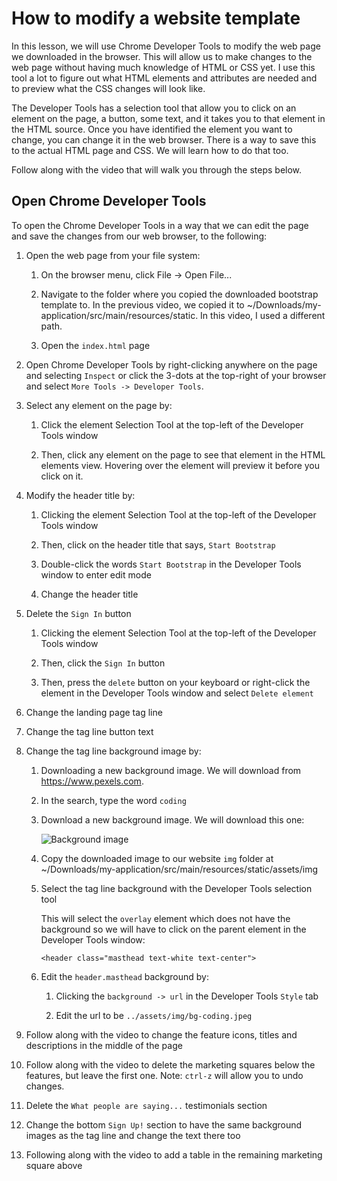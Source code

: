# How to modify a website template

In this lesson, we will use Chrome Developer Tools to modify the web page we downloaded in the browser. This will allow us to make changes to the web page without having much knowledge of HTML or CSS yet. I use this tool a lot to figure out what HTML elements and attributes are needed and to preview what the CSS changes will look like.

The Developer Tools has a selection tool that allow you to click on an element on the page, a button, some text, and it takes you to that element in the HTML source. Once you have identified the element you want to change, you can change it in the web browser. There is a way to save this to the actual HTML page and CSS. We will learn how to do that too.

Follow along with the video that will walk you through the steps below.

## Open Chrome Developer Tools

To open the Chrome Developer Tools in a way that we can edit the page and save the changes from our web browser, to the following:

1. Open the web page from your file system:

    1. On the browser menu, click File -> Open File...

    1. Navigate to the folder where you copied the downloaded bootstrap template to. In the previous video, we copied it to ~/Downloads/my-application/src/main/resources/static. In this video, I used a different path.

    1. Open the `index.html` page

1. Open Chrome Developer Tools by right-clicking anywhere on the page and selecting `Inspect` or click the 3-dots at the top-right of your browser and select `More Tools -> Developer Tools`.

1. Select any element on the page by:

    1. Click the element Selection Tool at the top-left of the Developer Tools window

    1. Then, click any element on the page to see that element in the HTML elements view. Hovering over the element will preview it before you click on it.

1. Modify the header title by:

    1. Clicking the element Selection Tool at the top-left of the Developer Tools window

    1. Then, click on the header title that says, `Start Bootstrap`

    1. Double-click the words `Start Bootstrap` in the Developer Tools window to enter edit mode

    1. Change the header title

1. Delete the `Sign In` button

    1. Clicking the element Selection Tool at the top-left of the Developer Tools window

    1. Then, click the `Sign In` button

    1. Then, press the `delete` button on your keyboard or right-click the element in the Developer Tools window and select `Delete element`

1. Change the landing page tag line

1. Change the tag line button text

1. Change the tag line background image by:

    1. Downloading a new background image. We will download from https://www.pexels.com.

    1. In the search, type the word `coding`

    1. Download a new background image. We will download this one:

        ![Background image](/images/bg-coding.jpeg)

    1. Copy the downloaded image to our website `img` folder at ~/Downloads/my-application/src/main/resources/static/assets/img

    1. Select the tag line background with the Developer Tools selection tool

        This will select the `overlay` element which does not have the background so we will have to click on the parent element in the Developer Tools window:

        ```text
        <header class="masthead text-white text-center">
        ```

    1. Edit the `header.masthead` background by:

        1. Clicking the `background -> url` in the Developer Tools `Style` tab

        1. Edit the url to be `../assets/img/bg-coding.jpeg`

1. Follow along with the video to change the feature icons, titles and descriptions in the middle of the page

1. Follow along with the video to delete the marketing squares below the features, but leave the first one. Note: `ctrl-z` will allow you to undo changes.

1. Delete the `What people are saying...` testimonials section

1. Change the bottom `Sign Up!` section to have the same background images as the tag line and change the text there too

1. Following along with the video to add a table in the remaining marketing square above

